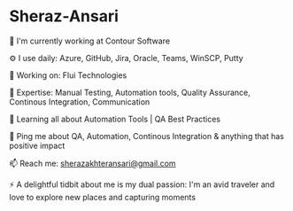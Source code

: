 # Sheraz-Ansari

🏢 I'm currently working at Contour Software

⚙️ I use daily: Azure, GitHub, Jira, Oracle, Teams, WinSCP, Putty

🔭 Working on: Flui Technologies

💅 Expertise: Manual Testing, Automation tools, Quality Assurance, Continous Integration, Communication

🌱 Learning all about Automation Tools | QA Best Practices

💬 Ping me about QA, Automation, Continous Integration & anything that has positive impact

📫 Reach me: sherazakhteransari@gmail.com

⚡️ A delightful tidbit about me is my dual passion: I'm an avid traveler and love to explore new places and capturing moments
